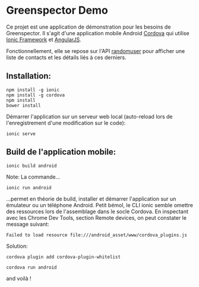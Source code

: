 Greenspector Demo
=================

Ce projet est une application de démonstration pour les besoins de Greenspector.
Il s'agit d'une application mobile Android [Cordova](http://cordova.apache.org/)
qui utilise [Ionic Framework](http://ionicframework.com) et [AngularJS](https://angularjs.org/).

Fonctionnellement, elle se repose sur l'API [randomuser](https://randomuser.me/)
pour afficher une liste de contacts et les détails liés à ces derniers.

Installation:
----

```
npm install -g ionic
npm install -g cordova
npm install
bower install
```

Démarrer l'application sur un serveur web local (auto-reload lors de l'enregistrement d'une modification sur le code):

```
ionic serve
```

Build de l'application mobile:
----

```
ionic build android
```

Note: La commande...

```
ionic run android
```
...permet en théorie de build, installer et démarrer l'application sur un émulateur ou un téléphone Android. Petit bémol, le CLI ionic semble omettre des ressources lors de l'assemblage dans le socle Cordova. En inspectant avec les Chrome Dev Tools, section Remote devices, on peut constater le message suivant:

```
Failed to load resource file:///android_asset/www/cordova_plugins.js
```

Solution:

```
cordova plugin add cordova-plugin-whitelist

cordova run android
```

and voilà !
